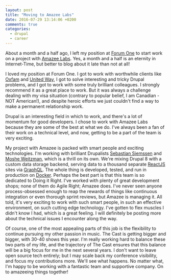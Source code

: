 ```yaml
---
layout: post
title: "Moving to Amazee Labs"
date: 2016-07-29 13:14:06 +0200
comments: true
categories: 
  - drupal
  - career
---
```

About a month and a half ago, I left my position at [Forum One](https://forumone.com) to start work on a project with [Amazee Labs](https://amazeelabs.com). Yes, a month and a half is an eternity in Internet-Time, but better to blog about it late than not at all!

I loved my position at Forum One. I got to work with worthwhile clients like [Oxfam](www.oxfam.org) and [United Way](www.unitedway.org), I got to solve interesting and tricky Drupal problems, and I got to work with some truly brilliant colleagues. I strongly recommend it as a great place to work. But it was always a challenge dealing with my visa situation (contrary to popular belief, I am Canadian - NOT American!), and despite heroic efforts we just couldn't find a way to make a permanent relationship work.

Drupal is an interesting field in which to work, and there's a lot of momentum for good developers. I chose to work with Amazee Labs because they are some of the best at what we do. I've always been a fan of their work on a technical level, and now, getting to be a part of the team is very exciting. 

My project with Amazee is packed with smart people and exciting technologies. I'm working with brilliant Drupalists [Sebastian Siemssen](https://www.drupal.org/u/fubhy) and [Moshe Weitzman](https://www.drupal.org/u/moshe-weitzman), which is a thrill on its own. We're mixing Drupal 8 with a custom data storage backend, serving data to a thousand separate [ReactJS](https://facebook.github.io/react/) sites via [GraphQL](http://graphql.org/). The whole thing is developed, tested, and run in production on [Docker](https://docker.com). Perhaps the best part is that this team is so dedicated to Doing it Right. I've worked with plenty of great development shops; none of them do Agile Right; Amazee does. I've never seen anyone process-obsessed enough to reap the rewards of things like continuous integration or even thorough sprint reviews, but Amazee is managing it. All told, it's very exciting to work with such smart people, in such an effective environment, on such cutting edge technology. I've gotten to flex muscles I didn't know I had, which is a great feeling. I will definitely be posting more about the technical issues I encounter along the way.

Of course, one of the most appealing parts of this job is the flexibility to continue pursuing my other passion in music. The Cast is getting bigger and bigger, with 30-40 shows this year. I'm really working hard to balance these two parts of my life, and the trajectory of The Cast ensures that this balance will be a big focus for me in the next several years. I don't want to leave open source tech entirely; but I may scale back my conference visibility, and focus my contributions more. We'll see what happens. No matter what, I'm happy to be working with a fantastic team and supportive company. On to amazeeing things together!
